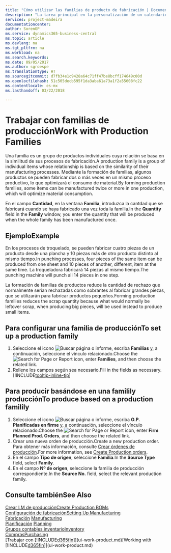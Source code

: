 ```yaml
---
title: "Cómo utilizar las familias de producto de fabricación | Documentos de Microsoft"
description: "La tarea principal en la personalización de un calendario base para su empresa, o uno de sus socios comerciales, es cambiar el estado de los días laborables y días no laborables."
services: project-madeira
documentationcenter: 
author: SorenGP
ms.service: dynamics365-business-central
ms.topic: article
ms.devlang: na
ms.tgt_pltfrm: na
ms.workload: na
ms.search.keywords: 
ms.date: 09/05/2017
ms.author: sgroespe
ms.translationtype: HT
ms.sourcegitcommit: d7fb34e1c9428a64c71ff47be8bcff174649c00d
ms.openlocfilehash: 51c505decb595f1da3aba61a73a1f2a55608fc22
ms.contentlocale: es-mx
ms.lasthandoff: 03/22/2018

---
```

# <a name="work-with-production-families"></a><span data-ttu-id="8e0f1-103">Trabajar con familias de producción</span><span class="sxs-lookup"><span data-stu-id="8e0f1-103">Work with Production Families</span></span>
<span data-ttu-id="8e0f1-104">Una familia es un grupo de productos individuales cuya relación se basa en la similitud de sus procesos de fabricación.</span><span class="sxs-lookup"><span data-stu-id="8e0f1-104">A production family is a group of individual items whose relationship is based on the similarity of their manufacturing processes.</span></span> <span data-ttu-id="8e0f1-105">Mediante la formación de familias, algunos productos se pueden fabricar dos o más veces en un mismo proceso productivo, lo que optimizará el consumo de material.</span><span class="sxs-lookup"><span data-stu-id="8e0f1-105">By forming production families, some items can be manufactured twice or more in one production, which will optimize material consumption.</span></span>

<span data-ttu-id="8e0f1-106">En el campo **Cantidad**, en la ventana **Familia**, introduzca la cantdad que se fabricará cuando se haya fabricado una vez toda la familia.</span><span class="sxs-lookup"><span data-stu-id="8e0f1-106">In the **Quantity** field in the **Family** window, you enter the quantity that will be produced when the whole family has been manufactured once.</span></span>

## <a name="example"></a><span data-ttu-id="8e0f1-107">Ejemplo</span><span class="sxs-lookup"><span data-stu-id="8e0f1-107">Example</span></span>
<span data-ttu-id="8e0f1-108">En los procesos de troquelado, se pueden fabricar cuatro piezas de un producto desde una plancha y 10 piezas más de otro producto distinto al mismo tiempo.</span><span class="sxs-lookup"><span data-stu-id="8e0f1-108">In punching processes, four pieces of the same item can be produced from one sheet and 10 pieces of another, different, item at the same time.</span></span> <span data-ttu-id="8e0f1-109">La troqueladora fabricará 14 piezas al mismo tiempo.</span><span class="sxs-lookup"><span data-stu-id="8e0f1-109">The punching machine will punch all 14 pieces in one step.</span></span>

<span data-ttu-id="8e0f1-110">La formación de familias de productos reduce la cantidad de rechazo que normalmente serían rechazadas como sobrantes al fabricar grandes piezas, que se utilizarán para fabricar productos pequeños.</span><span class="sxs-lookup"><span data-stu-id="8e0f1-110">Forming production families reduces the scrap quantity because what would normally be leftover scrap, when producing big pieces, will be used instead to produce small items.</span></span>

## <a name="to-set-up-a-production-family"></a><span data-ttu-id="8e0f1-111">Para configurar una familia de producción</span><span class="sxs-lookup"><span data-stu-id="8e0f1-111">To set up a production family</span></span>
1. <span data-ttu-id="8e0f1-112">Seleccione el icono ![Buscar página o informe](media/ui-search/search_small.png "icono Buscar página o informe"), escriba **Familias** y, a continuación, seleccione el vínculo relacionado.</span><span class="sxs-lookup"><span data-stu-id="8e0f1-112">Choose the ![Search for Page or Report](media/ui-search/search_small.png "Search for Page or Report icon") icon, enter **Families**, and then choose the related link.</span></span>
2. <span data-ttu-id="8e0f1-113">Rellene los campos según sea necesario.</span><span class="sxs-lookup"><span data-stu-id="8e0f1-113">Fill in the fields as necessary.</span></span> [!INCLUDE[tooltip-inline-tip](includes/tooltip-inline-tip_md.md)]

## <a name="to-produce-based-on-a-production-familily"></a><span data-ttu-id="8e0f1-114">Para producir basándose en una familily producción</span><span class="sxs-lookup"><span data-stu-id="8e0f1-114">To produce based on a production familily</span></span>
1. <span data-ttu-id="8e0f1-115">Seleccione el icono ![Buscar página o informe](media/ui-search/search_small.png "icono Buscar página o informe"), escriba **O.P. Planificadas en firme** y, a continuación, seleccione el vínculo relacionado.</span><span class="sxs-lookup"><span data-stu-id="8e0f1-115">Choose the ![Search for Page or Report](media/ui-search/search_small.png "Search for Page or Report icon") icon, enter **Firm Planned Prod. Orders**, and then choose the related link.</span></span>
2. <span data-ttu-id="8e0f1-116">Crear una nueva orden de producción.</span><span class="sxs-lookup"><span data-stu-id="8e0f1-116">Create a new production order.</span></span> <span data-ttu-id="8e0f1-117">Para obtener más información, consulte [Crear órdenes de producción](production-how-to-create-production-orders.md).</span><span class="sxs-lookup"><span data-stu-id="8e0f1-117">For more information, see [Create Production orders](production-how-to-create-production-orders.md).</span></span>
3. <span data-ttu-id="8e0f1-118">En el campo **Tipo de origen**, seleccione **Familia**.</span><span class="sxs-lookup"><span data-stu-id="8e0f1-118">In the **Source Type** field, select **Family**.</span></span>  
4. <span data-ttu-id="8e0f1-119">En el campo **Nº de origen**, seleccione la familia de producción correspondiente.</span><span class="sxs-lookup"><span data-stu-id="8e0f1-119">In the **Source No.** field, select the relevant production family.</span></span>

## <a name="see-also"></a><span data-ttu-id="8e0f1-120">Consulte también</span><span class="sxs-lookup"><span data-stu-id="8e0f1-120">See Also</span></span>
[<span data-ttu-id="8e0f1-121">Crear LM de producción</span><span class="sxs-lookup"><span data-stu-id="8e0f1-121">Create Production BOMs</span></span>](production-how-to-create-production-boms.md)  
[<span data-ttu-id="8e0f1-122">Configuración de fabricación</span><span class="sxs-lookup"><span data-stu-id="8e0f1-122">Setting Up Manufacturing</span></span>](production-configure-production-processes.md)  
<span data-ttu-id="8e0f1-123">[Fabricación](production-manage-manufacturing.md)  </span><span class="sxs-lookup"><span data-stu-id="8e0f1-123">[Manufacturing](production-manage-manufacturing.md)  </span></span>  
<span data-ttu-id="8e0f1-124">[Planificación](production-planning.md) </span><span class="sxs-lookup"><span data-stu-id="8e0f1-124">[Planning](production-planning.md) </span></span>  
[<span data-ttu-id="8e0f1-125">Grupos contables inventario</span><span class="sxs-lookup"><span data-stu-id="8e0f1-125">Inventory</span></span>](inventory-manage-inventory.md)  
[<span data-ttu-id="8e0f1-126">Compras</span><span class="sxs-lookup"><span data-stu-id="8e0f1-126">Purchasing</span></span>](purchasing-manage-purchasing.md)  
<span data-ttu-id="8e0f1-127">[Trabajar con [!INCLUDE[d365fin](includes/d365fin_md.md)]](ui-work-product.md)</span><span class="sxs-lookup"><span data-stu-id="8e0f1-127">[Working with [!INCLUDE[d365fin](includes/d365fin_md.md)]](ui-work-product.md)</span></span>

